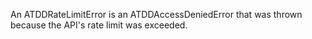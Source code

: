 An ATDDRateLimitError is an ATDDAccessDeniedError that was thrown because the API's rate limit was exceeded.